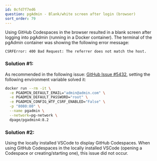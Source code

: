 ```yaml
---
id: 0cfd7f7ed6
question: pgAdmin - Blank/white screen after login (browser)
sort_order: 79
---
```


Using GitHub Codespaces in the browser resulted in a blank screen after logging into pgAdmin (running in a Docker container). The terminal of the pgAdmin container was showing the following error message:

```
CSRFError: 400 Bad Request: The referrer does not match the host.
```

### Solution #1:

As recommended in the following issue: [GitHub Issue #5432](https://github.com/pgadmin-org/pgadmin4/issues/5432), setting the following environment variable solved it:

```bash
docker run --rm -it \
  -e PGADMIN_DEFAULT_EMAIL="admin@admin.com" \
  -e PGADMIN_DEFAULT_PASSWORD="root" \
  -e PGADMIN_CONFIG_WTF_CSRF_ENABLED="False" \
  -p "8080:80" \
  --name pgadmin \
  --network=pg-network \
  dpage/pgadmin4:8.2
```

### Solution #2:

Using the locally installed VSCode to display GitHub Codespaces. When using GitHub Codespaces in the locally installed VSCode (opening a Codespace or creating/starting one), this issue did not occur.